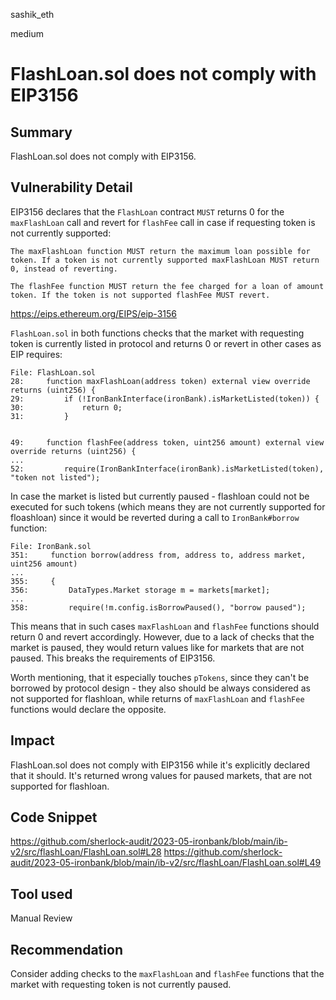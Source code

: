 sashik_eth

medium

# FlashLoan.sol does not comply with EIP3156

## Summary

FlashLoan.sol does not comply with EIP3156.

## Vulnerability Detail

EIP3156 declares that the `FlashLoan` contract `MUST` returns 0 for the `maxFlashLoan` call and revert for `flashFee` call in case if requesting token is not currently supported:

```solidity
The maxFlashLoan function MUST return the maximum loan possible for token. If a token is not currently supported maxFlashLoan MUST return 0, instead of reverting.

The flashFee function MUST return the fee charged for a loan of amount token. If the token is not supported flashFee MUST revert.
```
https://eips.ethereum.org/EIPS/eip-3156

`FlashLoan.sol` in both functions checks that the market with requesting  token is currently listed in protocol and returns 0 or revert in other cases as EIP requires:
```solidity
File: FlashLoan.sol
28:     function maxFlashLoan(address token) external view override returns (uint256) { 
29:         if (!IronBankInterface(ironBank).isMarketListed(token)) {
30:             return 0;
31:         }


49:     function flashFee(address token, uint256 amount) external view override returns (uint256) {
...
52:         require(IronBankInterface(ironBank).isMarketListed(token), "token not listed");
```

In case the market is listed but currently paused - flashloan could not be executed for such tokens (which means they are not currently supported for floashloan) since it would be reverted during a call to `IronBank#borrow` function:
```solidity
File: IronBank.sol
351:     function borrow(address from, address to, address market, uint256 amount)
...
355:     {
356:         DataTypes.Market storage m = markets[market];
...
358:         require(!m.config.isBorrowPaused(), "borrow paused");
```

This means that in such cases `maxFlashLoan` and `flashFee` functions should return 0 and revert accordingly. However, due to a lack of checks that the market is paused, they would return values like for markets that are not paused. This breaks the requirements of  EIP3156. 

Worth mentioning, that it especially touches `pTokens`, since they can't be borrowed by protocol design - they also should be always considered as not supported for flashloan, while returns of `maxFlashLoan` and `flashFee` functions would declare the opposite.

## Impact

FlashLoan.sol does not comply with EIP3156 while it's explicitly declared that it should. It's returned wrong values for paused markets, that are not supported for flashloan.

## Code Snippet

https://github.com/sherlock-audit/2023-05-ironbank/blob/main/ib-v2/src/flashLoan/FlashLoan.sol#L28
https://github.com/sherlock-audit/2023-05-ironbank/blob/main/ib-v2/src/flashLoan/FlashLoan.sol#L49

## Tool used

Manual Review

## Recommendation

Consider adding checks to the `maxFlashLoan` and `flashFee` functions that the market with requesting token is not currently paused.
